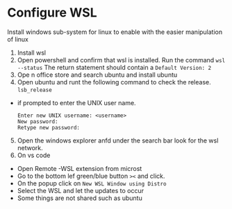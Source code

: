 # Configure WSL
Install windows sub-system for linux to enable with the easier manipulation of linux
1. Install wsl
2. Open powershell and confirm that wsl is installed. Run the command ```wsl --status``` The return statement should contain a ```Default Version: 2```
3. Ope n office store and search ubuntu and install ubuntu
4. Open ubuntu and runt the  following command to check the release. ```lsb_release```
- if prompted to enter the UNIX user name. 
    ```
    Enter new UNIX username: <username>
    New password:
    Retype new password:
    ```
5. Open the windows explorer anfd under the search bar look for the wsl network.
6. On vs code
- Open Remote -WSL extension from microst
- Go to the bottom lef green/blue button ```><``` and click.
- On the popup click on ```New WSL Window using Distro```
- Select the WSL and let the updates to occur
- Some things are not shared such as ubuntu
